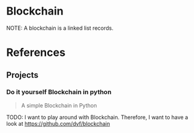 # Blockchain

NOTE: A blockchain is a linked list records.

# References

## Projects

### Do it yourself Blockchain in python

> A simple Blockchain in Python

TODO: I want to play around with Blockchain. Therefore, I want to have a look at https://github.com/dvf/blockchain
